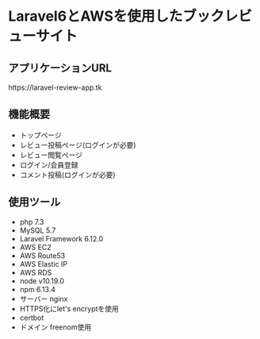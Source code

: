<h1>Laravel6とAWSを使用したブックレビューサイト</h1>
<h2>アプリケーションURL</h2>
<p>https://laravel-review-app.tk</p>

<h2>機能概要</h2>
<ul>
	<li>トップページ</li>
	<li>レビュー投稿ページ(ログインが必要)</li>
	<li>レビュー閲覧ページ</li>
	<li>ログイン/会員登録</li>
	<li>コメント投稿(ログインが必要)</li>

</ul>

<h2>使用ツール</h2>
<ul>
	<li>php 7.3</li>
	<li>MySQL 5.7</li>
	<li>Laravel Framework 6.12.0</li>
	<li>AWS EC2</li>
	<li>AWS Route53</li>
	<li>AWS Elastic IP</li>
	<li>AWS RDS</li>
	<li>node v10.19.0</li>
	<li>npm 6.13.4</li>
	<li>サーバー nginx</li>
	<li>HTTPS化にlet's encryptを使用</li>
	<li>certbot</li>
	<li>ドメイン freenom使用</li>
</ul>


